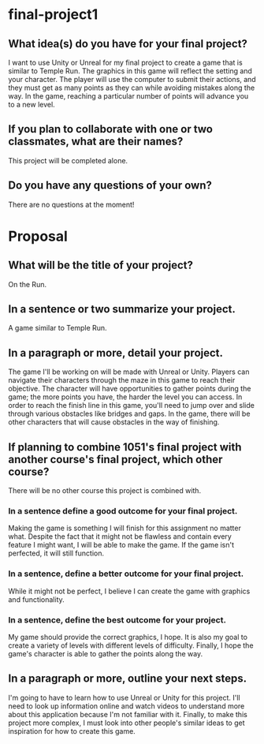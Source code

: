 # final-project1
## What idea(s) do you have for your final project?
I want to use Unity or Unreal for my final project to create a game that is similar to Temple Run. The graphics in this game will reflect the setting and your character. The player will use the computer to submit their actions, and they must get as many points as they can while avoiding mistakes along the way. In the game, reaching a particular number of points will advance you to a new level.
## If you plan to collaborate with one or two classmates, what are their names?
This project will be completed alone.
## Do you have any questions of your own?
There are no questions at the moment!
# Proposal
## What will be the title of your project?
On the Run.
## In a sentence or two summarize your project.
A game similar to Temple Run.
## In a paragraph or more, detail your project.
The game I'll be working on will be made with Unreal or Unity. Players can navigate their characters through the maze in this game to reach their objective. The character will have opportunities to gather points during the game; the more points you have, the harder the level you can access. In order to reach the finish line in this game, you'll need to jump over and slide through various obstacles like bridges and gaps. In the game, there will be other characters that will cause obstacles in the way of finishing.
## If planning to combine 1051's final project with another course's final project, which other course?
There will be no other course this project is combined with.
### In a sentence define a good outcome for your final project.
Making the game is something I will finish for this assignment no matter what. Despite the fact that it might not be flawless and contain every feature I might want, I will be able to make the game. If the game isn't perfected, it will still function.
### In a sentence, define a better outcome for your final project.
While it might not be perfect, I believe I can create the game with graphics and functionality. 
### In a sentence, define the best outcome for your project.
My game should provide the correct graphics, I hope. It is also my goal to create a variety of levels with different levels of difficulty. Finally, I hope the game's character is able to gather the points along the way.
## In a paragraph or more, outline your next steps.
I'm going to have to learn how to use Unreal or Unity for this project. I'll need to look up information online and watch videos to understand more about this application because I'm not familiar with it. Finally, to make this project more complex, I must look into other people's similar ideas to get inspiration for how to create this game.
